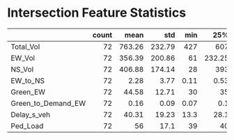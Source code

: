 # Intersection Feature Statistics

|                    |   count |   mean |    std |    min |    25% |    50% |    75% |     max |   missing |   missing_pct |
|:-------------------|--------:|-------:|-------:|-------:|-------:|-------:|-------:|--------:|----------:|--------------:|
| Total_Vol          |      72 | 763.26 | 232.79 | 427    | 607    | 720.5  | 882    | 1392    |         0 |             0 |
| EW_Vol             |      72 | 356.39 | 200.86 |  61    | 232.25 | 310    | 435.75 |  925    |         0 |             0 |
| NS_Vol             |      72 | 406.88 | 174.14 |  28    | 393    | 457    | 519.5  |  646    |         0 |             0 |
| EW_to_NS           |      72 |   2.28 |   3.77 |   0.11 |   0.53 |   0.64 |   1.59 |   16.61 |         0 |             0 |
| Green_EW           |      72 |  44.58 |  12.71 |  30    |  35    |  40    |  60    |   62.5  |         0 |             0 |
| Green_to_Demand_EW |      72 |   0.16 |   0.09 |   0.07 |   0.1  |   0.11 |   0.22 |    0.49 |         0 |             0 |
| Delay_s_veh        |      72 |  40.31 |  19.23 |  13.3  |  28.1  |  39.85 |  49.8  |   91    |         0 |             0 |
| Ped_Load           |      72 |  56    |  17.1  |  39    |  40    |  53.5  |  62    |   88    |         0 |             0 |